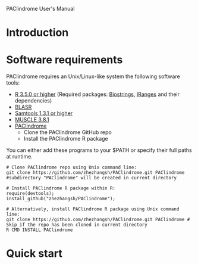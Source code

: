 PAClindrome User's Manual

# Introduction


# Software requirements

PAClindrome requires an Unix/Linux-like system the following software tools:

  - [R 3.5.0 or higher](https://cran.r-project.org) (Required packages: [Biostrings](https://bioconductor.org/packages/release/bioc/html/Biostrings.html), [IRanges](https://bioconductor.org/packages/release/bioc/html/IRanges.html) and their dependencies)
  - [BLASR](https://github.com/PacificBiosciences/blasr)
  - [Samtools 1.3.1 or higher](http://www.htslib.org)
  - [MUSCLE 3.8.1](https://www.drive5.com/muscle)
  - [PAClindrome](https://github.com/zhezhangsh/PAClindrome)
    - Clone the PAClindrome GitHub repo
    - Install the PAClindrome R package

You can either add these programs to your $PATH or specify their full paths at runtime.

```
# Clone PAClindrome repo using Unix command line: 
git clone https://github.com/zhezhangsh/PAClindrome.git PAClindrome #subdirectory "PAClindrome" will be created in current directory
```

```
# Install PAClindrome R package within R:
require(devtools);
install_github("zhezhangsh/PAClindrome");
```

```
# Alternatively, install PAClindrome R package using Unix command line:
git clone https://github.com/zhezhangsh/PAClindrome.git PAClindrome # Skip if the repo has been cloned in current directory
R CMD INSTALL PAClindrome
```

# Quick start


